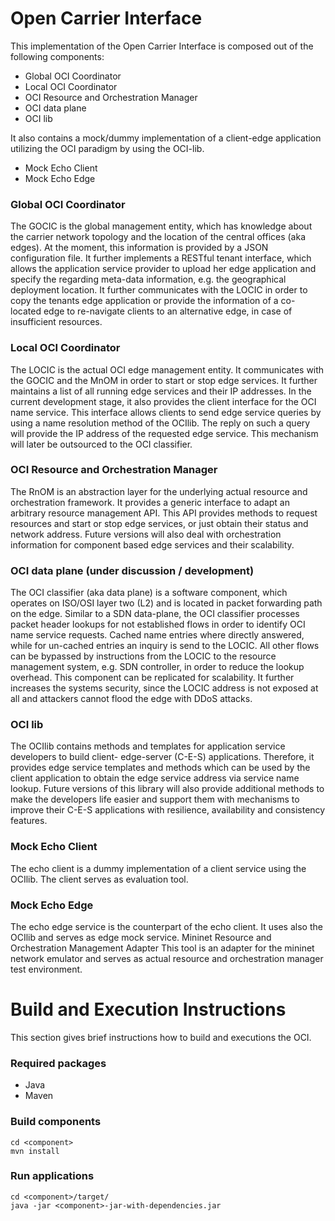 Open Carrier Interface
==============

This implementation of the Open Carrier Interface is composed out of the following components:

- Global OCI Coordinator
- Local OCI Coordinator
- OCI Resource and Orchestration Manager
- OCI data plane
- OCI lib

It also contains a mock/dummy implementation of a client-edge application utilizing the OCI paradigm by using the OCI-lib.

- Mock Echo Client
- Mock Echo Edge

### Global OCI Coordinator
The GOCIC is the global management entity, which has knowledge about the carrier network topology and the location of the central offices (aka edges). At the moment, this information is provided by a JSON configuration file. It further implements a RESTful tenant interface, which allows the application service provider to upload her edge application and specify the regarding meta-data information, e.g. the geographical deployment location. It further communicates with the LOCIC in order to copy the tenants edge application or provide the information of a co-located edge to re-navigate clients to an alternative edge, in case of insufficient resources.

### Local OCI Coordinator
The LOCIC is the actual OCI edge management entity. It communicates with the GOCIC and the MnOM in order to start or stop edge services. It further maintains a list of all running edge services and their IP addresses. In the current development stage, it also provides the client interface for the OCI name service. This interface allows clients to send edge service queries by using a name resolution method of the OCIlib. The reply on such a query will provide the IP address of the requested edge service. This mechanism will later be outsourced to the OCI classifier.

### OCI Resource and Orchestration Manager
The RnOM is an abstraction layer for the underlying actual resource and orchestration framework. It provides a generic interface to adapt an arbitrary resource management API. This API provides methods to request resources and start or stop edge services, or just obtain their status and network address. Future versions will also deal with orchestration information for component based edge services and their scalability.

### OCI data plane (under discussion / development)
The OCI classifier (aka data plane) is a software component, which operates on ISO/OSI layer two (L2) and is located in packet forwarding path on the edge. Similar to a SDN data-plane, the OCI classifier processes packet header lookups for not established flows in order to identify OCI name service requests. Cached name entries where directly answered, while for un-cached entries an inquiry is send to the LOCIC. All other flows can be bypassed by instructions from the LOCIC to the resource management system, e.g. SDN controller, in order to reduce the lookup overhead. This component can be replicated for scalability. It further increases the systems security, since the LOCIC address is not exposed at all and attackers cannot flood the edge with DDoS attacks.

### OCI lib
The OCIlib contains methods and templates for application service developers to build client- edge-server (C-E-S) applications. Therefore, it provides edge service templates and methods which can be used by the client application to obtain the edge service address via service name lookup. Future versions of this library will also provide additional methods to make the developers life easier and support them with mechanisms to improve their C-E-S applications with resilience, availability and consistency features. 

### Mock Echo Client
The echo client is a dummy implementation of a client service using the OCIlib. The client serves as evaluation tool.

### Mock Echo Edge
The echo edge service is the counterpart of the echo client. It uses also the OCIlib and serves as edge mock service.
Mininet Resource and Orchestration Management Adapter
This tool is an adapter for the mininet network emulator and serves as actual resource and orchestration manager test environment.


# Build and Execution Instructions
This section gives brief instructions how to build and executions the OCI.

### Required packages
-	Java
-	Maven

### Build components
```
cd <component>
mvn install
```

### Run applications
```
cd <component>/target/
java -jar <component>-jar-with-dependencies.jar
```
